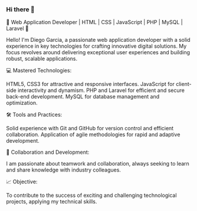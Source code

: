 ### Hi there 👋

🚀 Web Application Developer | HTML | CSS | JavaScript | PHP | MySQL | Laravel 🚀

Hello! I'm Diego Garcia, a passionate web application developer with a solid experience in key technologies for crafting innovative digital solutions. My focus revolves around delivering exceptional user experiences and building robust, scalable applications.

💻 Mastered Technologies:

HTML5, CSS3 for attractive and responsive interfaces.
JavaScript for client-side interactivity and dynamism.
PHP and Laravel for efficient and secure back-end development.
MySQL for database management and optimization.

🛠️ Tools and Practices:

Solid experience with Git and GitHub for version control and efficient collaboration.
Application of agile methodologies for rapid and adaptive development.

🤝 Collaboration and Development:

I am passionate about teamwork and collaboration, always seeking to learn and share knowledge with industry colleagues.

📈 Objective:

To contribute to the success of exciting and challenging technological projects, applying my technical skills.
